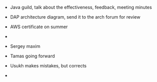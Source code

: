 * Java guild, talk about the effectiveness, feedback, meeting minutes
* DAP architecture diagram, send it to the arch forum for review
* AWS certificate on summer
* 

* Sergey maxim
* Tamas going forward
* Usukh makes mistakes, but corrects

*